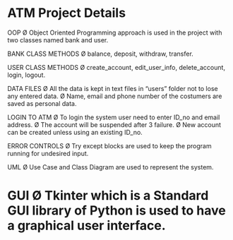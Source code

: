   ATM Project Details
=================================================================================================
OOP
Ø Object Oriented Programming approach is used in the project with two classes named bank and user.

BANK CLASS METHODS
Ø balance, deposit, withdraw, transfer.

USER CLASS METHODS
Ø create_account, edit_user_info, delete_account, login, logout.

DATA FILES
Ø All the data is kept in text files in “users” folder not to lose any entered data.
Ø Name, email and phone number of the costumers are saved as personal data.

LOGIN TO ATM
Ø To login the system user need to enter ID_no and email address.
Ø The account will be suspended after 3 failure.
Ø New account can be created unless using an existing ID_no.

ERROR CONTROLS
Ø Try except blocks are used to keep the program running for undesired input.

UML
Ø Use Case and Class Diagram are used to represent the system.

GUI
Ø Tkinter which is a Standard GUI library of Python is used to have a graphical user interface.
=================================================================================================
